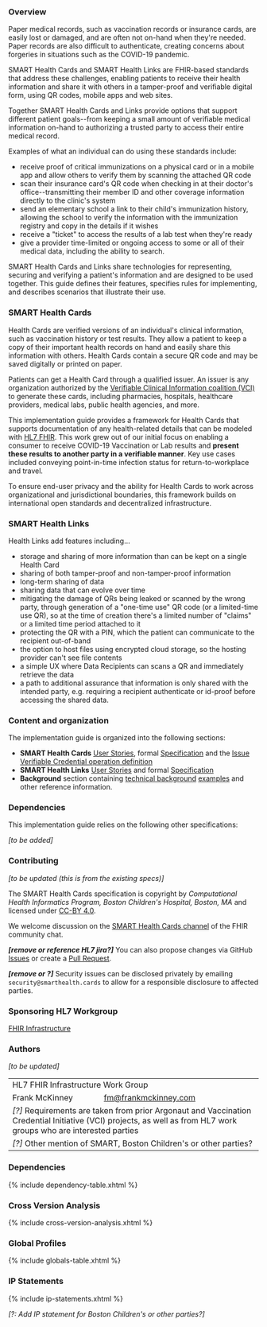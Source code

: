 ### Overview

Paper medical records, such as vaccination records or insurance cards, are easily lost or  damaged, and are often not on-hand when they're needed. Paper records are also difficult to authenticate, creating concerns about forgeries in situations such as the COVID-19 pandemic.

SMART Health Cards and SMART Health Links are FHIR-based standards that address these challenges, enabling patients to receive their health information and share it with others in a tamper-proof and verifiable digital form, using QR codes, mobile apps and web sites. 

Together SMART Health Cards and Links provide options that support different patient goals--from keeping a small amount of verifiable medical information on-hand to authorizing a trusted party to access their entire medical record. 

<p></p>

Examples of what an individual can do using these standards include:

- receive proof of critical immunizations on a physical card or in a mobile app and allow others to verify them by scanning the attached QR code
- scan their insurance card's QR code when checking in at their doctor's office--transmitting their member ID and other coverage information directly to the clinic's system
- send an elementary school a link to their child's immunization history, allowing the school to verify the information with the immunization registry and copy in the details if it wishes
- receive a "ticket" to access the results of a lab test when they're ready
- give a provider time-limited or ongoing access to some or all of their medical data, including the ability to search.

<p></p>

SMART Health Cards and Links share technologies for representing, securing and verifying a patient's information and are designed to be used together. This guide defines their features, specifies rules for implementing, and describes scenarios that illustrate their use.

<p></p>

### SMART Health Cards

Health Cards are verified versions of an individual's clinical information, such as vaccination history or test results. They allow a patient to keep a copy of their important health records on hand and easily share this information with others. Health Cards contain a secure QR code and may be saved digitally or printed on paper.

Patients can get a Health Card through a qualified issuer. An issuer is any organization authorized by the [Verifiable Clinical Information coalition (VCI)](https://www.vci.org) to generate these cards, including pharmacies, hospitals, healthcare providers, medical labs, public health agencies, and more.

This implementation guide provides a framework for Health Cards that supports documentation of any health-related details that can be modeled with [HL7 FHIR](https://hl7.org/fhir/). This work grew out of our initial focus on enabling a consumer to receive COVID-19 Vaccination or Lab results and **present these results to another party in a verifiable manner**. Key use cases included conveying point-in-time infection status for return-to-workplace and travel.

To ensure end-user privacy and the ability for Health Cards to work across organizational and jurisdictional boundaries, this framework builds on international open standards and decentralized infrastructure.

<p></p>

### SMART Health Links
Health Links add features including...
- storage and sharing of more information than can be kept on a single Health Card
- sharing of both tamper-proof and non-tamper-proof information
- long-term sharing of data
- sharing data that can evolve over time
- mitigating the damage of QRs being leaked or scanned by the wrong party, through generation of a "one-time use" QR code (or a limited-time use QR), so at the time of creation there's a limited number of "claims" or a limited time period attached to it
- protecting the QR with a PIN, which the patient can communicate to the recipient out-of-band
- the option to host files using encrypted cloud storage, so the hosting provider can't see file contents
- a simple UX where Data Recipients can scans a QR and immediately retrieve the data
- a path to additional assurance that information is only shared with the intended party, e.g. requiring a recipient authenticate or id-proof before accessing the shared data.

<p></p>

### Content and organization
The implementation guide is organized into the following sections:
* **SMART Health Cards** [User Stories](cards-user-stories.html), formal [Specification](cards-specification.html) and the [Issue Verifiable Credential operation definition](OperationDefinition-patient-i-health-cards-issue.html)
* **SMART Health Links** [User Stories](links-user-stories.html) and formal [Specification](links-specification.html)
* **Background** section containing [technical background](technical-background.html) [examples](examples.html) and other reference information. 

<p></p>

### Dependencies 
This implementation guide relies on the following other specifications: 

*[to be added]*

<p></p>

### Contributing

*[to be updated (this is from the existing specs)]*

The SMART Health Cards specification is copyright by *Computational Health Informatics Program, Boston Children's Hospital, Boston, MA* and licensed under [CC-BY 4.0](https://creativecommons.org/licenses/by/4.0/).

We welcome discussion on the [SMART Health Cards channel](https://chat.fhir.org/#narrow/stream/284830-smart.2Fhealth-cards) of the FHIR community chat. 

_**[remove or reference HL7 jira?]**_ You can also propose changes via GitHub [Issues](https://github.com/smart-on-fhir/health-cards/issues) or create a [Pull Request](https://github.com/smart-on-fhir/health-cards/pulls).

_**[remove or ?]**_ Security issues can be disclosed privately by emailing `security@smarthealth.cards` to allow for a responsible disclosure to affected parties.


<p></p>

### Sponsoring HL7 Workgroup  
[FHIR Infrastructure](https://confluence.hl7.org/display/FHIRI)

<p></p>

### Authors

*[to be updated]*

<table class="grid">
    <tbody>
	  <tr>
		<td colspan="2">HL7 FHIR Infrastructure Work Group</td>
  	  </tr>
  	  <tr>
		<td>Frank McKinney</td>
		<td><a href="mailto:fm@frankmckinney.com">fm@frankmckinney.com</a></td>
	  </tr>
	  <tr>
		<td colspan="2"><i>[?]</i> Requirements are taken from prior Argonaut and Vaccination Credential Initiative (VCI) projects, as well as  from HL7 work groups who are interested parties</td>
  	  </tr>
	  <tr>
		<td colspan="2"><i>[?]</i> Other mention of SMART, Boston Children's or other parties?</td>
  	  </tr>
	</tbody>
  </table>

<p></p>

### Dependencies
{% include dependency-table.xhtml %}

### Cross Version Analysis
{% include cross-version-analysis.xhtml %}

### Global Profiles
{% include globals-table.xhtml %}

### IP Statements
{% include ip-statements.xhtml %}

<p></p>

*[?: Add IP statement for Boston Children's or other parties?]*

<p></p>
<p></p>